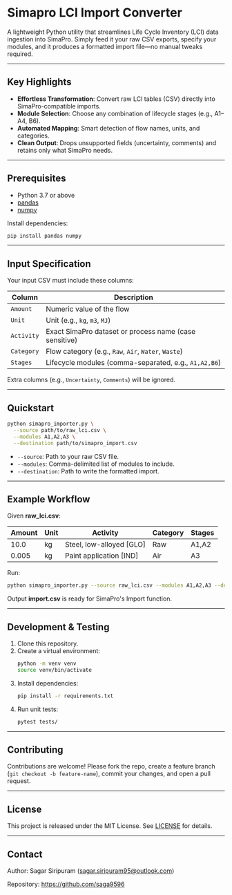 # Simapro LCI Import Converter

A lightweight Python utility that streamlines Life Cycle Inventory (LCI) data ingestion into SimaPro. Simply feed it your raw CSV exports, specify your modules, and it produces a formatted import file—no manual tweaks required.

---

## Key Highlights

- **Effortless Transformation**: Convert raw LCI tables (CSV) directly into SimaPro-compatible imports.
- **Module Selection**: Choose any combination of lifecycle stages (e.g., A1–A4, B6).
- **Automated Mapping**: Smart detection of flow names, units, and categories.
- **Clean Output**: Drops unsupported fields (uncertainty, comments) and retains only what SimaPro needs.

---

## Prerequisites

- Python 3.7 or above
- [pandas](https://pandas.pydata.org/)
- [numpy](https://numpy.org/)

Install dependencies:

```bash
pip install pandas numpy
```

---

## Input Specification

Your input CSV must include these columns:

| Column           | Description                                                |
|------------------|------------------------------------------------------------|
| `Amount`         | Numeric value of the flow                                  |
| `Unit`           | Unit (e.g., `kg`, `m3`, `MJ`)                              |
| `Activity`       | Exact SimaPro dataset or process name (case sensitive)     |
| `Category`       | Flow category (e.g., `Raw`, `Air`, `Water`, `Waste`)       |
| `Stages`         | Lifecycle modules (comma-separated, e.g., `A1,A2,B6`)      |

Extra columns (e.g., `Uncertainty`, `Comments`) will be ignored.

---

## Quickstart

```bash
python simapro_importer.py \
  --source path/to/raw_lci.csv \
  --modules A1,A2,A3 \
  --destination path/to/simapro_import.csv
```

- `--source`: Path to your raw CSV file.
- `--modules`: Comma-delimited list of modules to include.
- `--destination`: Path to write the formatted import.

---

## Example Workflow

Given **raw_lci.csv**:

| Amount | Unit | Activity                     | Category | Stages |
|--------|------|------------------------------|----------|--------|
| 10.0   | kg   | Steel, low-alloyed [GLO]     | Raw      | A1,A2  |
| 0.005  | kg   | Paint application [IND]      | Air      | A3     |

Run:

```bash
python simapro_importer.py --source raw_lci.csv --modules A1,A2,A3 --destination import.csv
```

Output **import.csv** is ready for SimaPro's Import function.

---

## Development & Testing

1. Clone this repository.
2. Create a virtual environment:
   ```bash
   python -m venv venv
   source venv/bin/activate
   ```
3. Install dependencies:
   ```bash
   pip install -r requirements.txt
   ```
4. Run unit tests:
   ```bash
   pytest tests/
   ```

---

## Contributing

Contributions are welcome! Please fork the repo, create a feature branch (`git checkout -b feature-name`), commit your changes, and open a pull request.

---

## License

This project is released under the MIT License. See [LICENSE](LICENSE) for details.

---

## Contact

Author: Sagar Siripuram (sagar.siripuram95@outlook.com)

Repository: https://github.com/saga9596

